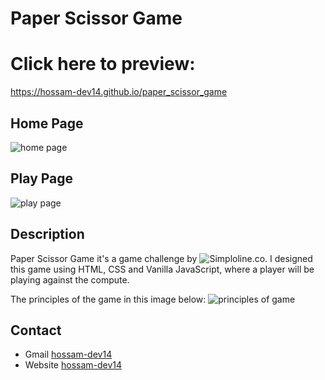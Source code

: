 # Paper Scissor Game
# Click here to preview: 
https://hossam-dev14.github.io/paper_scissor_game


## Home Page
![home page](https://github.com/hossam-dev14/paper_scissor_game/assets/73648971/950e50af-cf52-4bda-b508-0c8bdb0ac53e)

## Play Page
![play page](https://github.com/hossam-dev14/paper_scissor_game/assets/73648971/b121184e-e28e-431b-a8da-bec20510d5d5)



## Description
Paper Scissor Game it's a game challenge by  ![Simploline.co](https://maghreb.simplonline.co).
I designed this game using HTML, CSS and Vanilla JavaScript, where a player will be playing against the compute.

The principles of the game in this image below: ![principles of game](https://github.com/hossam-dev14/paper_scissor_game/assets/73648971/316eba8a-89a9-4f5d-9759-3e320cd158ef)

## Contact

- Gmail [hossam-dev14](mailto:hossam-dev14@gmail.com)
- Website [hossam-dev14](https://hossam-dev14.github.io/)
